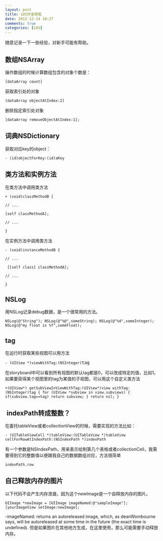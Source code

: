 ```yaml
---
layout: post
title: iOS开发随笔
date: 2012-12-14 10:27
comments: true
categories: [iOS]
---
```

随意记录一下一些经验，对新手可能有帮助。
<h2>数组NSArray</h2>
操作数组的时候计算数组包含的对象个数是：
<pre><code>[dataArray count]</code></pre>
获取索引处的对象
<pre><code>[dataArray objectAtIndex:2]</code></pre>
删除指定索引处对象
<pre><code>[dataArray removeObjectAtIndex:1];</code></pre>
<h2>词典NSDictionary</h2>
获取对应key的object：
<pre><code>- (id)objectForKey:(id)aKey</code></pre>
<h2>类方法和实例方法</h2>
在类方法中调用类方法
<pre><code>+ (void)classMethodB { </code></pre>
<pre><code>// ... </code></pre>
<pre><code>[self classMethodA]; </code></pre>
<pre><code>// ... </code></pre>
<pre><code>}</code></pre>
在实例方法中调用类方法
<pre><code>- (void)instanceMethodB { </code></pre>
<pre><code>// ...</code></pre>
<pre><code> [[self class] classMethodA];</code></pre>
<pre><code>// ...</code></pre>
<pre><code>}</code></pre>
<h2>NSLog</h2>
用NSLog记录debug数据，是一个很常用的方法。
<pre><code>NSLog(@"String"); NSLog(@"%@",someString); NSLog(@"%d",someInteger); NSLog(@"my float is %f",someFloat);</code></pre>
<h2>tag</h2>
在运行时获取某些视图可以用方法
<pre><code>- (UIView *)viewWithTag:(NSInteger)</code>tag</pre>
在storyboard中可以看到所有视图的默认tag都是0，可以改成特定的值，比如1。
如果要获得某个视图里的tag为某值的子视图，可以用这个自定义类方法
<pre><code>+(UIView*) getSubViewInViewWithTag:(UIView*)view withTag:(NSInteger)tag { for (UIView *subview in view.subviews) { if(subview.tag==tag) return subview; } return nil; }</code></pre>
<h2> indexPath转成整数？</h2>
在委托tableView或者collectionView的时候，需要实现的方法比如：
<pre><code>- (UITableViewCell *)tableView:(UITableView *)tableView cellForRowAtIndexPath:(NSIndexPath *)indexPath</code></pre>
有一个参数是NSIndexPath，用来表示绘制第几个表格或者collectionCell，我需要得到它的整数值以便跟我自己的数据数组对应，方法很简单
<pre><code>indexPath.row</code></pre>
<h2>自己释放内存的图片</h2>
以下代码不会产生内存泄漏，因为这个newImage是一个自释放内存的图片。
<pre><code>UIImage *newImage = [UIImage imageNamed:@"sampleImage"]; [yourImageView setImage:newImage];</code></pre>
-imageNamed: returns an autoreleased image, which, as deanWombourne says, will be autoreleased at some time in the future (the exact time is undefined).
但是如果图片在其他地方生成，在这里使用，那么可能需要手动释放内存。
